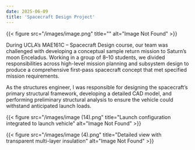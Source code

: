 ```yaml
---
date: 2025-06-09
title: 'Spacecraft Design Project'
---
```


{{< figure src="/images/image.png" title="" alt="Image Not Found" >}}

During UCLA’s MAE161C – Spacecraft Design course, our team was challenged with developing a conceptual sample return mission to Saturn’s moon Enceladus. Working in a group of 8–10 students, we divided responsibilities across high-level mission planning and subsystem design to produce a comprehensive first-pass spacecraft concept that met specified mission requirements.

As the structures engineer, I was responsible for designing the spacecraft’s primary structural framework, developing a detailed CAD model, and performing preliminary structural analysis to ensure the vehicle could withstand anticipated launch loads.

{{< figure src="/images/image (14).png" title="Launch configuration integrated to launch vehicle" alt="Image Not Found" >}}

{{< figure src="/images/image (4).png" title="Detailed view with transparent multi-layer insulation" alt="Image Not Found" >}}